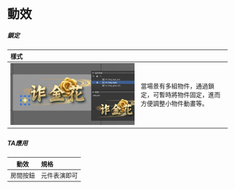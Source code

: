 # 動效

##### 鎖定

| 樣式 |  |
| :--- | :--- |
| ![](.gitbook/assets/lock.png) | 當場景有多組物件，通過鎖定，可暫時將物件固定，進而方便調整小物件動畫等。 |

##### 

##### TA應用

| 動效 | 規格 |
| :---: | :--- |
| 房間按鈕 | 元件表演即可 |



